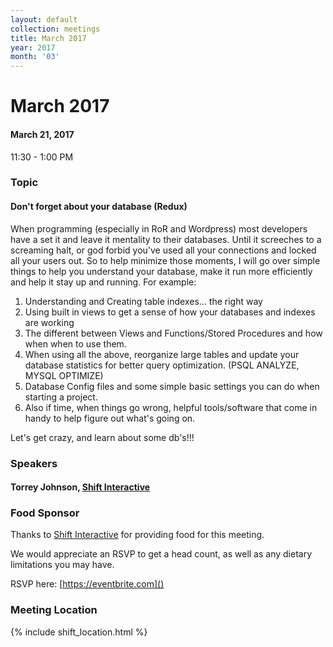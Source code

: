 ```yaml
---
layout: default
collection: meetings
title: March 2017
year: 2017
month: '03'
---
```


# March 2017

#### March 21, 2017
11:30 - 1:00 PM

### Topic

#### Don't forget about your database (Redux)

When programming (especially in RoR and Wordpress) most developers have a set it and leave it
mentality to their databases. Until it screeches to a screaming halt, or god forbid you've used
all your connections and locked all your users out. So to help minimize those moments, I will go
over simple things to help you understand your database, make it run more efficiently and help
it stay up and running. For example:

1. Understanding and Creating table indexes... the right way
1. Using built in views to get a sense of how your databases and indexes are working
1. The different between Views and Functions/Stored Procedures and how when when to use them.
1. When using all the above, reorganize large tables and update your database statistics for better query optimization.  (PSQL ANALYZE, MYSQL OPTIMIZE)
1. Database Config files and some simple basic settings you can do when starting a project.
1. Also if time, when things go wrong, helpful tools/software that come in handy to help figure out what's going on.

Let's get crazy, and learn about some db's!!!

### Speakers

#### Torrey Johnson, [Shift Interactive](https://shiftdsm.com)


### Food Sponsor

Thanks to [Shift Interactive](https://shiftdsm.com) for providing food for this meeting.

We would appreciate an RSVP to get a head count, as well as any dietary limitations you may have.

RSVP here: [https://eventbrite.com]()

### Meeting Location
{% include shift_location.html %}
